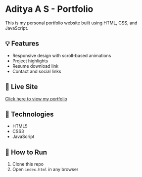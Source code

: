 # Aditya A S - Portfolio

This is my personal portfolio website built using HTML, CSS, and JavaScript.

## 💡 Features
- Responsive design with scroll-based animations
- Project highlights
- Resume download link
- Contact and social links

## 📢 Live Site
[Click here to view my portfolio](https://YOUR_USERNAME.github.io/portfolio)

## 🚀 Technologies
- HTML5
- CSS3
- JavaScript

## 🔧 How to Run
1. Clone this repo
2. Open `index.html` in any browser

